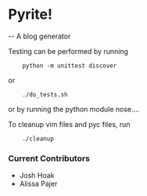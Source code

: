 
# Pyrite!

-- A blog generator 


Testing can be performed by running 

        python -m unittest discover
        
or

        ./do_tests.sh

or by running the python module nose....

To cleanup vim files and pyc files, run
    
        ./cleanup

### Current Contributors 

  * Josh Hoak
  * Alissa Pajer 
